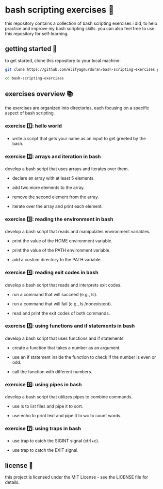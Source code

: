 # bash scripting exercises 🚀

this repository contains a collection of bash scripting exercises i did, to help practice and improve my bash scripting skills.
you can also feel free to use this repository for self-learning.

## getting started 🏁

to get started, clone this repository to your local machine:

```bash
git clone https://github.com/elifyagmurduran/bash-scripting-exercises.git

cd bash-scripting-exercises
```

## exercises overview 📚

the exercises are organized into directories, each focusing on a specific aspect of bash scripting.

### exercise 1️⃣: hello world

- write a script that gets your name as an input to get greeted by the bash.

### exercise 2️⃣: arrays and iteration in bash

develop a bash script that uses arrays and iterates over them.

- declare an array with at least 5 elements.

- add two more elements to the array.

- remove the second element from the array.

- iterate over the array and print each element.

### exercise 3️⃣: reading the environment in bash

develop a bash script that reads and manipulates environment variables.

- print the value of the HOME environment variable.

- print the value of the PATH environment variable.

- add a custom directory to the PATH variable.

### exercise 4️⃣: reading exit codes in bash

develop a bash script that reads and interprets exit codes.

- run a command that will succeed (e.g., ls).

- run a command that will fail (e.g., ls /nonexistent).

- read and print the exit codes of both commands.

### exercise 5️⃣: using functions and if statements in bash

develop a bash script that uses functions and if statements.

- create a function that takes a number as an argument.

- use an if statement inside the function to check if the number is even or odd.

- call the function with different numbers.

### exercise 6️⃣: using pipes in bash

develop a bash script that utilizes pipes to combine commands.

- use ls to list files and pipe it to sort.

- use echo to print text and pipe it to wc to count words.

### exercise 7️⃣: using traps in bash

- use trap to catch the SIGINT signal (ctrl+c).

- use trap to catch the EXIT signal.

## license 📝

this project is licensed under the MIT License - see the LICENSE file for details.
